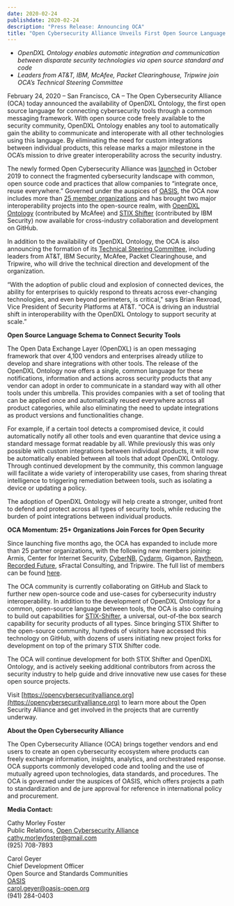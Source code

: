 ```yaml
---
date: 2020-02-24
publishdate: 2020-02-24
description: "Press Release: Announcing OCA"
title: "Open Cybersecurity Alliance Unveils First Open Source Language to Connect Security Tools"
---
```


* *OpenDXL Ontology enables automatic integration and communication between disparate security technologies via open source standard and code*
* *Leaders from AT&T, IBM, McAfee, Packet Clearinghouse, Tripwire join OCA’s Technical Steering Committee* 

February 24, 2020 – San Francisco, CA – The Open Cybersecurity Alliance (OCA) today announced the availability of OpenDXL Ontology, the first open source language for connecting cybersecurity tools through a common messaging framework. With open source code freely available to the security community, OpenDXL Ontology enables any tool to automatically gain the ability to communicate and interoperate with all other technologies using this language. By eliminating the need for custom integrations between individual products, this release marks a major milestone in the OCA’s mission to drive greater interoperability across the security industry. 

The newly formed Open Cybersecurity Alliance was [launched](https://opencybersecurityalliance.org/news/launch/) in October 2019 to connect the fragmented cybersecurity landscape with common, open source code and practices that allow companies to “integrate once, reuse everywhere.” Governed under the auspices of [OASIS](https://www.oasis-open.org/), the OCA now includes more than [25 member organizations](https://opencybersecurityalliance.org/sponsors/) and has brought two major interoperability projects into the open-source realm, with [OpenDXL Ontology](https://github.com/opencybersecurityalliance/opendxl-ontology) (contributed by McAfee) and [STIX Shifter](https://github.com/opencybersecurityalliance/stix-shifter) (contributed by IBM Security) now available for cross-industry collaboration and development on GitHub. 

In addition to the availability of OpenDXL Ontology, the OCA is also announcing the formation of its [Technical Steering Committee](https://opencybersecurityalliance.org/about/), including leaders from AT&T, IBM Security, McAfee, Packet Clearinghouse, and Tripwire, who will drive the technical direction and development of the organization. 

“With the adoption of public cloud and explosion of connected devices, the ability for enterprises to quickly respond to threats across ever-changing technologies, and even beyond perimeters, is critical," says Brian Rexroad, Vice President of Security Platforms at AT&T. “OCA is driving an industrial shift in interoperability with the OpenDXL Ontology to support security at scale.”

**Open Source Language Schema to Connect Security Tools**

The Open Data Exchange Layer (OpenDXL) is an open messaging framework that over 4,100 vendors and enterprises already utilize to develop and share integrations with other tools. The release of the OpenDXL Ontology now offers a single, common language for these notifications, information and actions across security products that any vendor can adopt in order to communicate in a standard way with all other tools under this umbrella. This provides companies with a set of tooling that can be applied once and automatically reused everywhere across all product categories, while also eliminating the need to update integrations as product versions and functionalities change.  

For example, if a certain tool detects a compromised device, it could automatically notify all other tools and even quarantine that device using a standard message format readable by all. While previously this was only possible with custom integrations between individual products, it will now be automatically enabled between all tools that adopt OpenDXL Ontology. Through continued development by the community, this common language will facilitate a wide variety of interoperability use cases, from sharing threat intelligence to triggering remediation between tools, such as isolating a device or updating a policy.  

The adoption of OpenDXL Ontology will help create a stronger, united front to defend and protect across all types of security tools, while reducing the burden of point integrations between individual products.

**OCA Momentum: 25+ Organizations Join Forces for Open Security**

Since launching five months ago, the OCA has expanded to include more than 25 partner organizations, with the following new members joining: Armis, Center for Internet Security, [CyberNB](https://cybernb.ca), [Cydarm](https://cydarm.com), Gigamon, [Raytheon](https://www.raytheon.com/), [Recorded Future](https://www.recordedfuture.com/), sFractal Consulting, and Tripwire. The full list of members can be found [here](https://opencybersecurityalliance.org/sponsors/). 

The OCA community is currently collaborating on GitHub and Slack to further new open-source code and use-cases for cybersecurity industry interoperability. In addition to the development of OpenDXL Ontology for a common, open-source language between tools, the OCA is also continuing to build out capabilities for [STIX-Shifter](https://github.com/opencybersecurityalliance/stix-shifter), a universal, out-of-the box search capability for security products of all types. Since bringing STIX Shifter to the open-source community, hundreds of visitors have accessed this technology on GitHub, with dozens of users initiating new project forks for development on top of the primary STIX Shifter code. 

The OCA will continue development for both STIX Shifter and OpenDXL Ontology, and is actively seeking additional contributors from across the security industry to help guide and drive innovative new use cases for these open source projects.

Visit [https://opencybersecurityalliance.org](https://opencybersecurityalliance.org) to learn more about the Open Security Alliance and get involved in the projects that are currently underway.

**About the Open Cybersecurity Alliance**

The Open Cybersecurity Alliance (OCA) brings together vendors and end users to create an open cybersecurity ecosystem where products can freely exchange information, insights, analytics, and orchestrated response. OCA supports commonly developed code and tooling and the use of mutually agreed upon technologies, data standards, and procedures. The OCA is governed under the auspices of OASIS, which offers projects a path to standardization and de jure approval for reference in international policy and procurement.

**Media Contact:**

Cathy Morley Foster<br>
Public Relations, [Open Cybersecurity Alliance](https://opencybersecurityalliance.org/)<br>
cathy.morleyfoster@gmail.com<br>
(925) 708-7893<br>

Carol Geyer<br>
Chief Development Officer<br>
Open Source and Standards Communities<br>
[OASIS](https://www.oasis-open.org/)<br>
carol.geyer@oasis-open.org<br>
(941) 284-0403<br>
